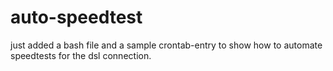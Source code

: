 # auto-speedtest
just added a bash file and a sample crontab-entry to show how to automate speedtests for the dsl connection.
